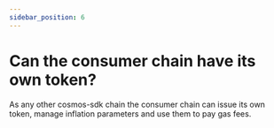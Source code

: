 ```yaml
---
sidebar_position: 6
---
```


# Can the consumer chain have its own token?

As any other cosmos-sdk chain the consumer chain can issue its own token, manage inflation parameters and use them to pay gas fees.

